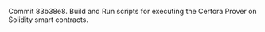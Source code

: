 Commit 83b38e8.                    Build and Run scripts for executing the Certora Prover on Solidity smart contracts.